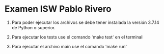 # Examen ISW Pablo Rivero

1. Para poder ejecutar los archivos se debe tener instalada la versión 3.7.14 de Python o superior.

2. Para ejecutar los tests use el comando 'make test' en el terminal

3. Para ejecutar el archivo main use el comando 'make run'
